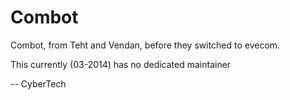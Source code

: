 Combot
======

Combot, from Teht and Vendan, before they switched to evecom.

This currently (03-2014) has no dedicated maintainer 

-- CyberTech
